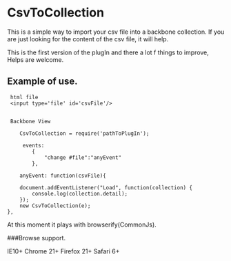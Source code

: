 CsvToCollection
===============

This is a simple way to import your csv file into a backbone collection.
If you are just looking for the content of the csv file, it will help.


This is the first version of the plugIn and there a lot f things to improve, Helps are welcome.


## Example of use.

     html file    
     <input type='file' id='csvFile'/>


     Backbone View
		
		CsvToCollection = require('pathToPlugIn');

	     events:
			{
				"change #file":"anyEvent"
			},
     
       	anyEvent: function(csvFile){

		document.addEventListener("Load", function(collection) {			
			console.log(collection.detail);
		});
		new CsvToCollection(e);
	},


At this moment it plays with browserify(CommonJs).


###Browse support.

IE10+
Chrome 21+
Firefox 21+
Safari 6+ 



